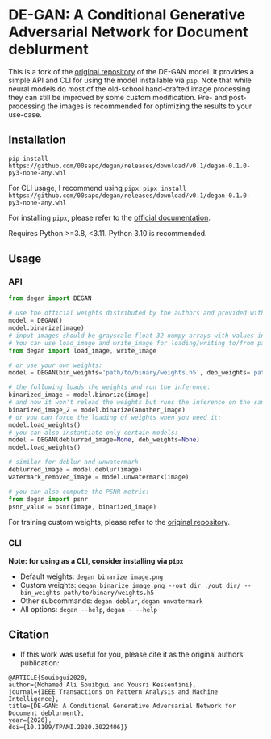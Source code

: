 # DE-GAN: A Conditional Generative Adversarial Network for Document deblurment

This is a fork of the [original repository](https://github.com/dali92002/DE-GAN) of the
DE-GAN model. It provides a simple API and CLI for using the model installable via
`pip`. Note that while neural models do most of the old-school hand-crafted image
processing they can still be improved by some custom modification. Pre- and
post-processing the images is recommended for optimizing the results to your use-case.

## Installation

`pip install https://github.com/00sapo/degan/releases/download/v0.1/degan-0.1.0-py3-none-any.whl`

For CLI usage, I recommend using `pipx`: `pipx install https://github.com/00sapo/degan/releases/download/v0.1/degan-0.1.0-py3-none-any.whl`

For installing `pipx`, please refer to the [official documentation](https://pipx.pypa.io/stable/).

Requires Python >=3.8, <3.11. Python 3.10 is recommended.

## Usage

### API

```python
from degan import DEGAN

# use the official weights distributed by the authors and provided within the pip package:
model = DEGAN()
model.binarize(image)
# input images should be grayscale float-32 numpy arrays with values in range [0, 1]
# You can use load_image and write_image for loading/writing to/from paths
from degan import load_image, write_image

# or use your own weights:
model = DEGAN(bin_weights='path/to/binary/weights.h5', deb_weights='path/to/deblur/weights.h5', wat_weights='path/to/unwatermark/weights.h5')

# the following loads the weights and run the inference:
binarized_image = model.binarize(image)
# and now it won't reload the weights but runs the inference on the same model:
binarized_image_2 = model.binarize(another_image)
# or you can force the loading of weights when you need it:
model.load_weights()
# you can also instantiate only certain models:
model = DEGAN(deblurred_image=None, deb_weights=None)
model.load_weights()

# similar for deblur and unwatermark
deblurred_image = model.deblur(image)
watermark_removed_image = model.unwatermark(image)

# you can also compute the PSNR metric:
from degan import psnr
psnr_value = psnr(image, binarized_image)
```

For training custom weights, please refer to the [original repository](https://github.com/dali92002/DE-GAN).

### CLI

**Note: for using as a CLI, consider installing via `pipx`**

- Default weights: `degan binarize image.png`
- Custom weights: `degan binarize image.png --out_dir ./out_dir/ --bin_weights path/to/binary/weights.h5`
- Other subcommands: `degan deblur`, `degan unwatermark`
- All options: `degan --help`, `degan - --help`

## Citation

- If this work was useful for you, please cite it as the original authors' publication:

```
@ARTICLE{Souibgui2020,
author={Mohamed Ali Souibgui and Yousri Kessentini},
journal={IEEE Transactions on Pattern Analysis and Machine Intelligence},
title={DE-GAN: A Conditional Generative Adversarial Network for Document deblurment},
year={2020},
doi={10.1109/TPAMI.2020.3022406}}
```
